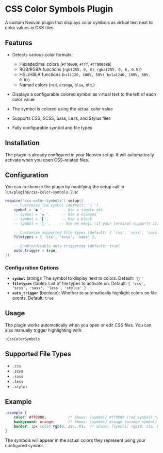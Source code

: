# CSS Color Symbols Plugin

A custom Neovim plugin that displays color symbols as virtual text next to color values in CSS files.

## Features

- Detects various color formats:
  - Hexadecimal colors (`#ff0000`, `#fff`, `#ff000080`)
  - RGB/RGBA functions (`rgb(255, 0, 0)`, `rgba(255, 0, 0, 0.5)`)
  - HSL/HSLA functions (`hsl(120, 100%, 50%)`, `hsla(240, 100%, 50%, 0.8)`)
  - Named colors (`red`, `orange`, `blue`, etc.)

- Displays a configurable colored symbol as virtual text to the left of each color value
- The symbol is colored using the actual color value
- Supports CSS, SCSS, Sass, Less, and Stylus files
- Fully configurable symbol and file types

## Installation

The plugin is already configured in your Neovim setup. It will automatically activate when you open CSS-related files.

## Configuration

You can customize the plugin by modifying the setup call in `lua/plugins/css-color-symbols.lua`:

```lua
require('css-color-symbols').setup({
    -- Customize the symbol (default: '󱓻 ')
    symbol = '● ',        -- Use a simple dot
    -- symbol = '◆ ',     -- Use a diamond
    -- symbol = '▌',      -- Use a block
    -- symbol = '🎨 ',    -- Use an emoji (if your terminal supports it)
    
    -- Customize supported file types (default: { 'css', 'scss', 'sass', 'less', 'stylus' })
    filetypes = { 'css', 'scss', 'sass' },
    
    -- Enable/disable auto-triggering (default: true)
    auto_trigger = true,
})
```

### Configuration Options

- **`symbol`** (string): The symbol to display next to colors. Default: `'󱓻 '`
- **`filetypes`** (table): List of file types to activate on. Default: `{ 'css', 'scss', 'sass', 'less', 'stylus' }`
- **`auto_trigger`** (boolean): Whether to automatically highlight colors on file events. Default: `true`

## Usage

The plugin works automatically when you open or edit CSS files. You can also manually trigger highlighting with:

```
:CssColorSymbols
```

## Supported File Types

- `.css`
- `.scss`
- `.sass`
- `.less`
- `.stylus`

## Example

```css
.example {
    color: #ff0000;          /* Shows: [symbol] #ff0000 (red symbol) */
    background: orange;      /* Shows: [symbol] orange (orange symbol) */
    border: 1px solid rgb(0, 255, 0);  /* Shows: [symbol] rgb(0, 255, 0) (green symbol) */
}
```

The symbols will appear in the actual colors they represent using your configured symbol.